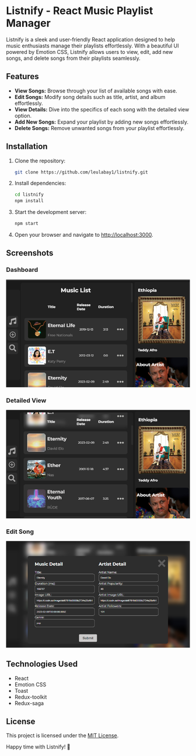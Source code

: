 # Listnify - React Music Playlist Manager

Listnify is a sleek and user-friendly React application designed to help music enthusiasts manage their playlists effortlessly. With a beautiful UI powered by Emotion CSS, Listnify allows users to view, edit, add new songs, and delete songs from their playlists seamlessly.

## Features

- **View Songs:** Browse through your list of available songs with ease.
- **Edit Songs:** Modify song details such as title, artist, and album effortlessly.
- **View Details:** Dive into the specifics of each song with the detailed view option.
- **Add New Songs:** Expand your playlist by adding new songs effortlessly.
- **Delete Songs:** Remove unwanted songs from your playlist effortlessly.

## Installation

1. Clone the repository:

   ```bash
   git clone https://github.com/leulabay1/listnify.git
   ```

2. Install dependencies:

   ```bash
   cd listnify
   npm install
   ```

3. Start the development server:

   ```bash
   npm start
   ```

4. Open your browser and navigate to [http://localhost:3000](http://localhost:3000).

## Screenshots

### Dashboard
![Dashboard](screenshots/landing.png)

### Detailed View
![Detailed View](screenshots/landing2.png)

### Edit Song
![Edit Song](screenshots/edit.png)

## Technologies Used

- React
- Emotion CSS
- Toast
- Redux-toolkit
- Redux-saga

## License

This project is licensed under the [MIT License](LICENSE).

Happy time with Listnify! 🎵
